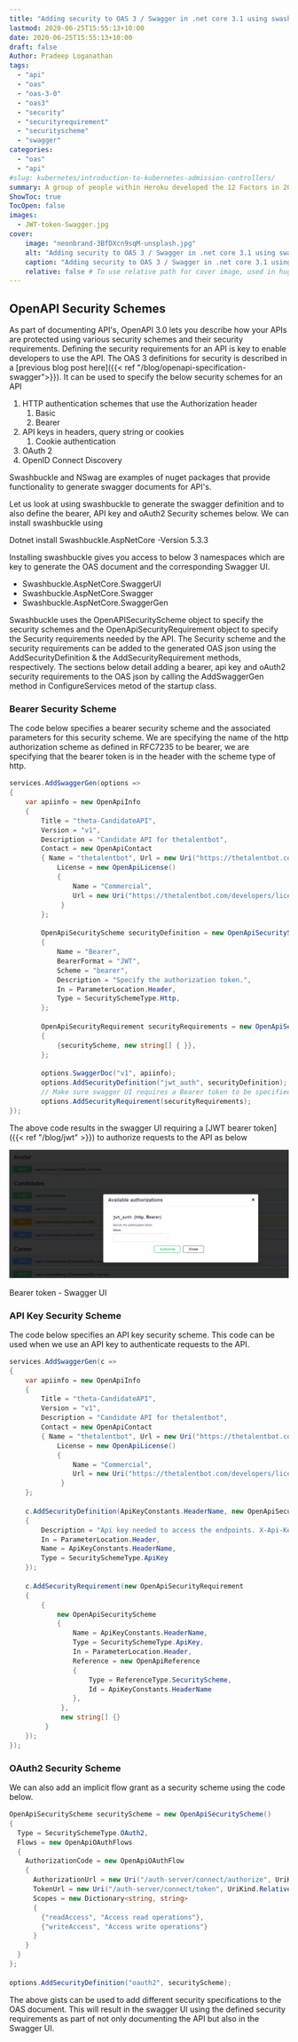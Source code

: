 ```yaml
---
title: "Adding security to OAS 3 / Swagger in .net core 3.1 using swashbuckle"
lastmod: 2020-06-25T15:55:13+10:00
date: 2020-06-25T15:55:13+10:00
draft: false
Author: Pradeep Loganathan
tags:
  - "api"
  - "oas"
  - "oas-3-0"
  - "oas3"
  - "security"
  - "securityrequirement"
  - "securityscheme"
  - "swagger"
categories: 
  - "oas"
  - "api"
#slug: kubernetes/introduction-to-kubernetes-admission-controllers/
summary: A group of people within Heroku developed the 12 Factors in 2012. This is essentially a manifesto describing the rules and guidelines that needed to be followed to build a microservices based cloud-native application.
ShowToc: true
TocOpen: false
images:
  - JWT-token-Swagger.jpg
cover:
    image: "neonbrand-3BfDXcn9sqM-unsplash.jpg"
    alt: "Adding security to OAS 3 / Swagger in .net core 3.1 using swashbuckle"
    caption: "Adding security to OAS 3 / Swagger in .net core 3.1 using swashbuckle"
    relative: false # To use relative path for cover image, used in hugo Page-bundles
---
```


## OpenAPI Security Schemes

As part of documenting API's, OpenAPI 3.0 lets you describe how your APIs are protected using various security schemes and their security requirements. Defining the security requirements for an API is key to enable developers to use the API. The OAS 3 definitions for security is described in a [previous blog post here]({{< ref "/blog/openapi-specification-swagger">}}). It can be used to specify the below security schemes for an API

1. HTTP authentication schemes that use the Authorization header
    1. Basic
    2. Bearer
2. API keys in headers, query string or cookies
    1. Cookie authentication
3. OAuth 2
4. OpenID Connect Discovery

Swashbuckle and NSwag are examples of nuget packages that provide functionality to generate swagger documents for API's.

Let us look at using swashbuckle to generate the swagger definition and to also define the bearer, API key and oAuth2 Security schemes below. We can install swashbuckle using

Dotnet install Swashbuckle.AspNetCore -Version 5.3.3

Installing swashbuckle gives you access to below 3 namespaces which are key to generate the OAS document and the corresponding Swagger UI.

- Swashbuckle.AspNetCore.SwaggerUI
- Swashbuckle.AspNetCore.Swagger
- Swashbuckle.AspNetCore.SwaggerGen

Swashbuckle uses the OpenAPISecurityScheme object to specify the security schemes and the OpenApiSecurityRequirement object to specify the Security requirements needed by the API. The Security scheme and the security requirements can be added to the generated OAS json using the AddSecurityDefinition & the AddSecurityRequirement methods, respectively. The sections below detail adding a bearer, api key and oAuth2 security requirements to the OAS json by calling the AddSwaggerGen method in ConfigureServices metod of the startup class.

### Bearer Security Scheme

The code below specifies a bearer security scheme and the associated parameters for this security scheme. We are specifying the name of the http authorization scheme as defined in RFC7235 to be bearer, we are specifying that the bearer token is in the header with the scheme type of http.

```csharp
services.AddSwaggerGen(options =>
{
    var apiinfo = new OpenApiInfo
    {
        Title = "theta-CandidateAPI",
        Version = "v1",
        Description = "Candidate API for thetalentbot",
        Contact = new OpenApiContact
        { Name = "thetalentbot", Url = new Uri("https://thetalentbot.com/developers/contact") },
            License = new OpenApiLicense()
            {
                Name = "Commercial",
                Url = new Uri("https://thetalentbot.com/developers/license")
             }
        };

        OpenApiSecurityScheme securityDefinition = new OpenApiSecurityScheme()
        {
            Name = "Bearer",
            BearerFormat = "JWT",
            Scheme = "bearer",
            Description = "Specify the authorization token.",
            In = ParameterLocation.Header,
            Type = SecuritySchemeType.Http,
        };

        OpenApiSecurityRequirement securityRequirements = new OpenApiSecurityRequirement()
        {
            {securityScheme, new string[] { }},
        };

        options.SwaggerDoc("v1", apiinfo);
        options.AddSecurityDefinition("jwt_auth", securityDefinition);
        // Make sure swagger UI requires a Bearer token to be specified
        options.AddSecurityRequirement(securityRequirements);               
});
```

The above code results in the swagger UI requiring a [JWT bearer token]({{< ref "/blog/jwt" >}}) to authorize requests to the API as below

![](images/JWT-token-Swagger-1024x471.png)

Bearer token - Swagger UI

### API Key Security Scheme

The code below specifies an API key security scheme. This code can be used when we use an API key to authenticate requests to the API.

```csharp
services.AddSwaggerGen(c =>
{
    var apiinfo = new OpenApiInfo
    {
        Title = "theta-CandidateAPI",
        Version = "v1",
        Description = "Candidate API for thetalentbot",
        Contact = new OpenApiContact
        { Name = "thetalentbot", Url = new Uri("https://thetalentbot.com/developers/contact") },
            License = new OpenApiLicense()
            {
                Name = "Commercial",
                Url = new Uri("https://thetalentbot.com/developers/license")
             }
    };

    c.AddSecurityDefinition(ApiKeyConstants.HeaderName, new OpenApiSecurityScheme
    {
        Description = "Api key needed to access the endpoints. X-Api-Key: My_API_Key",
        In = ParameterLocation.Header,
        Name = ApiKeyConstants.HeaderName,
        Type = SecuritySchemeType.ApiKey
    });

    c.AddSecurityRequirement(new OpenApiSecurityRequirement
    {
        { 
            new OpenApiSecurityScheme 
            {
                Name = ApiKeyConstants.HeaderName,
                Type = SecuritySchemeType.ApiKey,
                In = ParameterLocation.Header,
                Reference = new OpenApiReference
                { 
                    Type = ReferenceType.SecurityScheme,
                    Id = ApiKeyConstants.HeaderName
                },
             },
             new string[] {}
         }
    });
});
```

### OAuth2 Security Scheme

We can also add an implicit flow grant as a security scheme using the code below.

```csharp
OpenApiSecurityScheme securityScheme = new OpenApiSecurityScheme()
{
  Type = SecuritySchemeType.OAuth2,
  Flows = new OpenApiOAuthFlows
  {
    AuthorizationCode = new OpenApiOAuthFlow
    {
      AuthorizationUrl = new Uri("/auth-server/connect/authorize", UriKind.Relative),
      TokenUrl = new Uri("/auth-server/connect/token", UriKind.Relative),
      Scopes = new Dictionary<string, string>
      {
        {"readAccess", "Access read operations"},
        {"writeAccess", "Access write operations"}
      }
    }
  }
};

options.AddSecurityDefinition("oauth2", securityScheme);
```

The above gists can be used to add different security specifications to the OAS document. This will result in the swagger UI using the defined security requirements as part of not only documenting the API but also in the Swagger UI.
